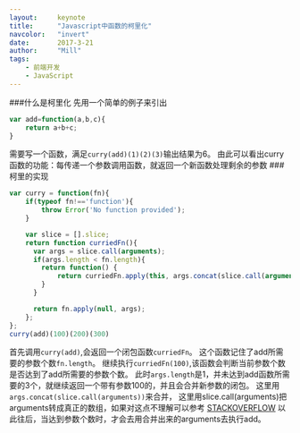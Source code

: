 ```yaml
---
layout:     keynote
title:      "Javascript中函数的柯里化"
navcolor:   "invert"
date:       2017-3-21
author:     "Mill"
tags:
    - 前端开发
    - JavaScript
---
```

###什么是柯里化
先用一个简单的例子来引出
```javascript
var add=function(a,b,c){
    return a+b+c;
}
```
需要写一个函数，满足```curry(add)(1)(2)(3)```输出结果为6。
由此可以看出curry 函数的功能：每传递一个参数调用函数，就返回一个新函数处理剩余的参数
###柯里的实现
```javascript
var curry = function(fn){
    if(typeof fn!=='function'){
        throw Error('No function provided');
    }

    var slice = [].slice;
    return function curriedFn(){
      var args = slice.call(arguments);
      if(args.length < fn.length){
        return function() {
            return curriedFn.apply(this, args.concat(slice.call(arguments)));
        }
      }

      return fn.apply(null, args);
    };
};
curry(add)(100)(200)(300)
```
首先调用```curry(add)```,会返回一个闭包函数```curriedFn```。
这个函数记住了add所需要的参数个数```fn.length```。
继续执行```curriedFn(100)```,该函数会判断当前参数个数是否达到了add所需要的参数个数。
此时```args.length```是1，并未达到add函数所需要的3个，就继续返回一个带有参数100的，并且会合并新参数的闭包。
这里用```args.concat(slice.call(arguments))```来合并， 这里用slice.call(arguments)把arguments转成真正的数组，如果对这点不理解可以参考 [ STACKOVERFLOW](http://stackoverflow.com/questions/7056925/how-does-array-prototype-slice-call-work)
以此往后，当达到参数个数时，才会去用合并出来的arguments去执行add。